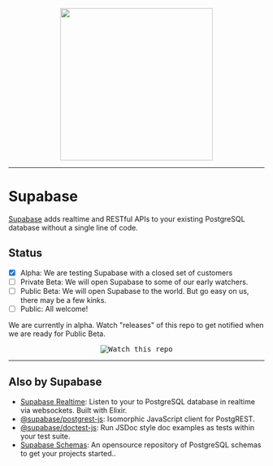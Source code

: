 


<p align="center">
<img width="300" src="https://gitcdn.xyz/repo/supabase/supabase/master/web/static/supabase-light.png"/>
</p>

---

# Supabase

[Supabase](https://supabase.io) adds realtime and RESTful APIs to your existing PostgreSQL database without a single line of code.

## Status

- [x] Alpha: We are testing Supabase with a closed set of customers
- [ ] Private Beta: We will open Supabase to some of our early watchers.
- [ ] Public Beta: We will open Supabase to the world. But go easy on us, there may be a few kinks.
- [ ] Public: All welcome!

We are currently in alpha. Watch "releases" of this repo to get notified when we are ready for Public Beta.


<p align="center">
<kbd><img src="https://gitcdn.xyz/repo/supabase/supabase/master/web/static/watch-repo.gif" alt="Watch this repo"/></kbd>
</p>

----

## Also by Supabase

- [Supabase Realtime](https://github.com/supabase/realtime): Listen to your to PostgreSQL database in realtime via websockets. Built with Elixir.
- [@supabase/postgrest-js](https://github.com/supabase/postgrest-js): Isomorphic JavaScript client for PostgREST.
- [@supabase/doctest-js](https://github.com/supabase/realtime): Run JSDoc style doc examples as tests within your test suite.
- [Supabase Schemas](https://github.com/supabase/realtime): An opensource repository of PostgreSQL schemas to get your projects started..
